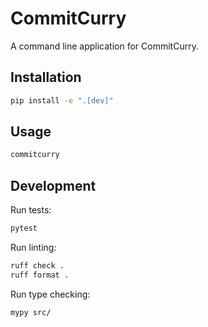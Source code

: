 # CommitCurry

A command line application for CommitCurry.

## Installation

```bash
pip install -e ".[dev]"
```

## Usage

```bash
commitcurry
```

## Development

Run tests:
```bash
pytest
```

Run linting:
```bash
ruff check .
ruff format .
```

Run type checking:
```bash
mypy src/
```